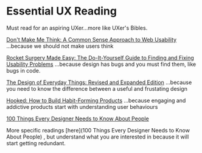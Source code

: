 # Essential UX Reading
Must read for an aspiring UXer...more like UXer's Bibles.

[Don't Make Me Think: A Common Sense Approach to Web Usability](https://www.amazon.com/Dont-Make-Me-Think-Usability/dp/0321344758)
...because we should not make users think

[Rocket Surgery Made Easy: The Do-It-Yourself Guide to Finding and Fixing Usability Problems](https://www.amazon.com/Rocket-Surgery-Made-Easy-Yourself/dp/0321657292/ref=sr_1_1?s=books&ie=UTF8&qid=1500082652&sr=1-1&keywords=rocket+surgery+made+easy)
...because design has bugs and you must find them, like bugs in code.

[The Design of Everyday Things: Revised and Expanded Edition](https://www.amazon.com/Design-Everyday-Things-Revised-Expanded/dp/0465050654/ref=pd_lpo_sbs_14_t_1?_encoding=UTF8&psc=1&refRID=KBQRHYRFG6P2YPCVXKH5)
...because you need to know the difference between a useful and frustating design

[Hooked: How to Build Habit-Forming Products](https://www.amazon.com/Hooked-How-Build-Habit-Forming-Products/dp/1501214624)
...because engaging and addictive products start with understanding user behaviours

[100 Things Every Designer Needs to Know About People](https://www.amazon.com/dp/0321767535/ref=cm_sw_su_dp)

More specific readings [here](100 Things Every Designer Needs to Know About People) , but understand what you are interested in because it will start getting redundant.





